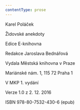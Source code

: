 ```yaml
---
contentType: prose
---
```


Karel Poláček

Židovské anekdoty

Edice E-knihovna

Redakce Jaroslava Bednářová

Vydala Městská knihovna v Praze

Mariánské nám. 1, 115 72 Praha 1

V MKP 1. vydání

Verze 1.0 z 2. 12. 2016

ISBN 978-80-7532-430-6 (epub)
